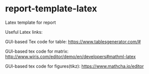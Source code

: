 # report-template-latex
Latex template for report


Useful Latex links:

GUI-based Tex code for table:
https://www.tablesgenerator.com/#

GUI-based tex code for matrix:
http://www.wiris.com/editor/demo/en/developers#mathml-latex

GUI-based tex code for figures(tikz):
https://www.mathcha.io/editor
